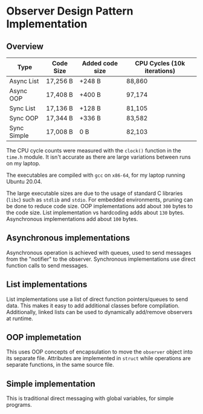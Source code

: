 # Observer Design Pattern Implementation

## Overview

| Type        | Code Size | Added code size | CPU Cycles (10k iterations) |
| ----------- | --------- | --------------- | --------------------------- |
| Async List  | 17,256 B  | +248 B          | 88,860                      |
| Async OOP   | 17,408 B  | +400 B          | 97,174                      |
| Sync List   | 17,136 B  | +128 B          | 81,105                      |
| Sync OOP    | 17,344 B  | +336 B          | 83,582                      |
| Sync Simple | 17,008 B  | 0 B             | 82,103                      |

The CPU cycle counts were measured with the `clock()` function in the `time.h` module. It isn't accurate as there are large variations between runs on my laptop.

The executables are compiled with `gcc` on `x86-64`, for my laptop running Ubuntu 20.04.

The large executable sizes are due to the usage of standard C libraries (`libc`) such as `stdlib` and `stdio`. For embedded environments, pruning can be done to reduce code size. OOP implementations add about `300` bytes to the code size. List implementation vs hardcoding adds about `130` bytes. Asynchronous implementations add about `100` bytes.

## Asynchronous implementations

Asynchronous operation is achieved with queues, used to send messages from the "notifier" to the observer. Synchronous implementations use direct function calls to send messages.

## List implementations

List implementations use a list of direct function pointers/queues to send data. This makes it easy to add additional classes before compilation. Additionally, linked lists can be used to dynamically add/remove observers at runtime.

## OOP implemetation

This uses OOP concepts of encapsulation to move the `observer` object into its separate file. Attributes are implemented in `struct` while operations are separate functions, in the same source file.

## Simple implementation

This is traditional direct messaging with global variables, for simple programs.

